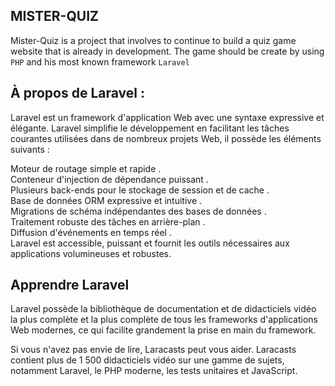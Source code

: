 ## MISTER-QUIZ

Mister-Quiz is a project that involves to continue to build a quiz game website that is already in development. The game should be create by using ```PHP``` and his most known framework ```Laravel```


<h2>À propos de Laravel :</h2>  
Laravel est un framework d'application Web avec une syntaxe expressive et élégante. Laravel simplifie le développement en facilitant les tâches courantes utilisées dans de nombreux projets Web, il possède les éléments suivants :

Moteur de routage simple et rapide .  
Conteneur d'injection de dépendance puissant .  
Plusieurs back-ends pour le stockage de session et de cache .  
Base de données ORM expressive et intuitive .  
Migrations de schéma indépendantes des bases de données .  
Traitement robuste des tâches en arrière-plan .  
Diffusion d'événements en temps réel .  
Laravel est accessible, puissant et fournit les outils nécessaires aux applications volumineuses et robustes.

<h2>Apprendre Laravel</h2>  
Laravel possède la bibliothèque de documentation et de didacticiels vidéo la plus complète et la plus complète de tous les frameworks d'applications Web modernes, ce qui facilite grandement la prise en main du framework.

Si vous n'avez pas envie de lire, Laracasts peut vous aider. Laracasts contient plus de 1 500 didacticiels vidéo sur une gamme de sujets, notamment Laravel, le PHP moderne, les tests unitaires et JavaScript.